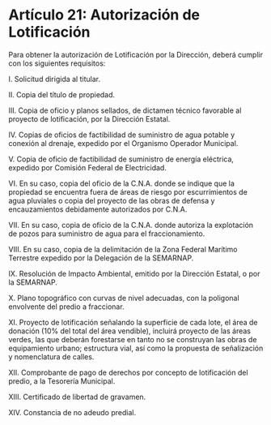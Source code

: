 # Artículo 21: Autorización de Lotificación

Para obtener la autorización de Lotificación por la Dirección, deberá cumplir con los siguientes requisitos:

I. Solicitud dirigida al titular.

II. Copia del título de propiedad.

III. Copia de oficio y planos sellados, de dictamen técnico favorable al proyecto de lotificación, por la Dirección Estatal.

IV. Copias de oficios de factibilidad de suministro de agua potable y conexión al drenaje, expedido por el Organismo Operador Municipal.

V. Copia de oficio de factibilidad de suministro de energía eléctrica, expedido por Comisión Federal de Electricidad.

VI. En su caso, copia del oficio de la C.N.A. donde se indique que la propiedad se encuentra fuera de áreas de riesgo por escurrimientos de agua pluviales o copia del proyecto de las obras de defensa y encauzamientos debidamente autorizados por C.N.A.

VII. En su caso, copia de oficio de la C.N.A. donde autoriza la explotación de pozos para suministro de agua para el fraccionamiento.

VIII. En su caso, copia de la delimitación de la Zona Federal Marítimo Terrestre expedido por la Delegación de la SEMARNAP.

IX. Resolución de Impacto Ambiental, emitido por la Dirección Estatal, o por la SEMARNAP.

X. Plano topográfico con curvas de nivel adecuadas, con la poligonal envolvente del predio a fraccionar.

XI. Proyecto de lotificación señalando la superficie de cada lote, el área de donación (10% del total del área vendible), incluirá proyecto de las áreas verdes, las que deberán forestarse en tanto no se construyan las obras de equipamiento urbano; estructura vial, así como la propuesta de señalización y nomenclatura de calles.

XII. Comprobante de pago de derechos por concepto de lotificación del predio, a la Tesorería Municipal.

XIII. Certificado de libertad de gravamen.

XIV. Constancia de no adeudo predial.
